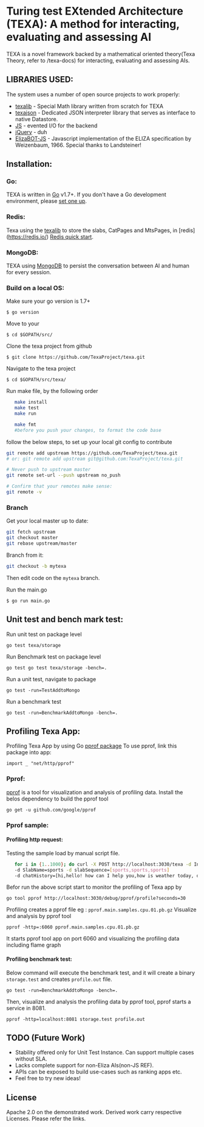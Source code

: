 # Turing test EXtended Architecture (TEXA): A method for interacting, evaluating and assessing AI

TEXA is a novel framework backed by a mathematical oriented theory(Texa Theory, refer to /texa-docs) for interacting, evaluating and assessing AIs.


## LIBRARIES USED:

The system uses a number of open source projects to work properly:

* [texalib] - Special Math library written from scratch for TEXA
* [texajson] - Dedicated JSON interpreter library that serves as interface to  native Datastore.
* [JS] - evented I/O for the backend
* [jQuery] - duh
* [ElizaBOT-JS] - Javascript implementation of the ELIZA specification by Weizenbaum, 1966. Special thanks to Landsteiner!


## Installation:

### Go:

TEXA is written in [Go](http://golang.org) v1.7+. If you don't have a Go
development environment, please [set one up](http://golang.org/doc/code.html).

### Redis: 

Texa using the [texalib]
to store the slabs, CatPages and MtsPages, in [redis] (https://redis.io/)
[Redis quick start](https://redis.io/topics/quickstart#redis-quick-start).

### MongoDB:

TEXA using [MongoDB](https://docs.mongodb.com/manual/installation) to persist the conversation between 
AI and human for every session.

### Build on a local OS:

Make sure your go version is 1.7+

``$ go version``

Move to your 

``$ cd $GOPATH/src/``

Clone the texa project from github

``$ git clone https://github.com/TexaProject/texa.git``

Navigate to the texa project

``$ cd $GOPATH/src/texa/``

Run make file, by the following order

```sh
   make install
   make test
   make run

   make fmt
   #before you push your changes, to format the code base
```

follow the below steps, to set up your local git config to contribute

```sh
git remote add upstream https://github.com/TexaProject/texa.git
# or: git remote add upstream git@github.com:TexaProject/texa.git

# Never push to upstream master
git remote set-url --push upstream no_push

# Confirm that your remotes make sense:
git remote -v
```

### Branch

Get your local master up to date:

```sh
git fetch upstream
git checkout master
git rebase upstream/master
```

Branch from it:
```sh
git checkout -b mytexa
```

Then edit code on the `mytexa` branch.

Run the main.go 

``$ go run main.go``

## Unit test and bench mark test:

Run unit test on package level

``go test texa/storage``

Run Benchmark test on package level

``go test go test texa/storage -bench=.``

Run a unit test, navigate to package 

``go test -run=TestAddtoMongo``

Run a benchmark test

``go test -run=BenchmarkAddtoMongo -bench=.``

## Profiling Texa App:

Profiling Texa App by using Go [pprof package](https://golang.org/pkg/net/http/pprof/)
To use pprof, link this package into app:

``import _ "net/http/pprof"``

### Pprof:

[pprof](https://github.com/google/pprof) is a tool for visualization and analysis of profiling data.
Install the belos dependency to build the pprof tool

```go get -u github.com/google/pprof```

### Pprof sample:

#### Profiling http request:

Testing the sample load by manual script file.

```sh
   for i in {1..1000}; do curl -X POST http://localhost:3030/texa -d IntName=pan -d scoreArray=[0,1,1] 
   -d SlabName=sports -d slabSequence=[sports,sports,sports] 
   -d chatHistory=[hi,hello! how can I help you,how is weather today, do you wanna know more,yes,its nice talking to you] -d timeStamp=32465466754; done
```

Befor run the above script start to monitor the profiling of Texa app by 

```go tool pprof http://localhost:3030/debug/pprof/profile?seconds=30```

Profiling creates a pprof file eg : `pprof.main.samples.cpu.01.pb.gz`
Visualize and analysis by pprof tool 

```pprof -http=:6060 pprof.main.samples.cpu.01.pb.gz```

It starts pprof tool app on port 6060 and visualizing the profiling data including flame graph

#### Profiling benchmark test:

Below command will execute the benchmark test, and it will create a binary `storage.test`
and creates `profile.out` file.

```go test -run=BenchmarkAddtoMongo -bench=.```

Then, visualize and analysis the profiling data by pprof tool, pprof starts a service in 8081. 

```pprof -http=localhost:8081 storage.test profile.out```


## TODO (Future Work)

- Stability offered only for Unit Test Instance. Can support multiple cases without SLA.
- Lacks complete support for non-Eliza AIs(non-JS REF).
- APIs can be exposed to build use-cases such as ranking apps etc.
- Feel free to try new ideas!


License
----

Apache 2.0 on the demonstrated work.
Derived work carry respective Licenses. Please refer the links.

[//]: # (These are reference links used in the body of this note and get stripped out when the markdown processor does its job. There is no need to format nicely because it shouldn't be seen. Thanks SO - http://stackoverflow.com/questions/4823468/store-comments-in-markdown-syntax)

   [texalib]: <https://github.com/TexaProject/texalib>
   [texajson]: <https://github.com/TexaProject/texajson>
   [JS]: <http://nodejs.org>
   [Twitter Bootstrap]: <http://twitter.github.com/bootstrap/>
   [jQuery]: <http://jquery.com>
   [ElizaBOT-JS]: <http://www.masswerk.at/elizabot/>